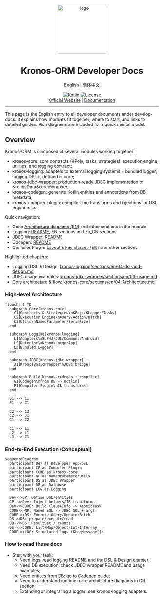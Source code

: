 <p align="center">
    <a href="https://www.kotlinorm.com">
        <img src="https://cdn.leinbo.com/assets/images/kronos/logo_dark.png" alt="logo" height="160" width="160">
    </a>
</p>

<h1 align="center">Kronos-ORM Developer Docs</h1>

<div align="center">
English | <a href="./README-zh_CN.md">简体中文</a>

<br/>

<a href="http://kotlinlang.org"><img src="https://img.shields.io/badge/kotlin-2.2.0-%237f52ff.svg?logo=kotlin" alt="Kotlin"></a>
<a href="https://www.apache.org/licenses/LICENSE-2.0.html"><img src="https://img.shields.io/:license-apache_2.0-green.svg" alt="License"></a>
<br/>
<a href="https://www.kotlinorm.com">Official Website</a> | <a href="https://kotlinorm.com/#/documentation/en/getting-started/quick-start">Documentation</a>
</div>

---

This page is the English entry to all developer documents under develop-docs. It explains how modules fit together, where to start, and links to detailed guides. Rich diagrams are included for a quick mental model.

## Overview
Kronos-ORM is composed of several modules working together:
- kronos-core: core contracts (KPojo, tasks, strategies), execution engine, utilities, and logging contract;
- kronos-logging: adapters to external logging systems + bundled logger; logging DSL is defined in core;
- kronos-jdbc-wrapper: production-ready JDBC implementation of KronosDataSourceWrapper;
- kronos-codegen: generate Kotlin entities and annotations from DB metadata;
- kronos-compiler-plugin: compile-time transforms and injections for DSL ergonomics.

Quick navigation:
- Core: [Architecture diagrams (EN)](./kronos-core/sections/en/04-Architecture.md) and other sections in the module
- Logging: [README](./kronos-logging/README.md), EN sections and zh_CN sections
- JDBC Wrapper: [README](./kronos-jdbc-wrapper/README.md)
- Codegen: [README](./kronos-codegen/README.md)
- Compiler Plugin: [Layout & key classes (EN)](./kronos-compiler/sections/en/02-layout-and-key-classes.md) and other sections

Highlighted chapters:
- Logging DSL & Design: [kronos-logging/sections/en/04-dsl-and-design.md](./kronos-logging/sections/en/04-dsl-and-design.md)
- JDBC usage examples: [kronos-jdbc-wrapper/sections/en/03-usage.md](./kronos-jdbc-wrapper/sections/en/03-usage.md)
- Core architecture & flow: [kronos-core/sections/en/04-Architecture.md](./kronos-core/sections/en/04-Architecture.md)

### High-level Architecture
```mermaid
flowchart TD
  subgraph Core[kronos-core]
    C1[Contracts & Strategies\nKPojo/KLogger/Tasks]
    C2[Execution Engine\nQuery/Action/Batch]
    C3[Utils\nNamedParameter/Serialize]
  end

  subgraph Logging[kronos-logging]
    L1[Adapters\nSLF4J/JUL/Commons/Android]
    L2[Detector\nKronosLoggerApp]
    L3[Bundled Logger]
  end

  subgraph JDBC[kronos-jdbc-wrapper]
    J1[KronosBasicWrapper\nJDBC bridge]
  end

  subgraph Build[kronos-codegen + compiler]
    G1[Codegen\nfrom DB -> Kotlin]
    P1[Compiler Plugin\nIR transforms]
  end

  G1 --> C1
  P1 --> C1

  C2 --> C3
  C2 --> J1
  C1 --> C2

  C1 --> L1
  L2 --> L1
  L3 --> C1
```

### End-to-End Execution (Conceptual)
```mermaid
sequenceDiagram
  participant Dev as Developer App/DSL
  participant CP as Compiler Plugin
  participant CORE as kronos-core
  participant NP as NamedParameterUtils
  participant DS as JDBC Wrapper
  participant DB as Database
  participant LOG as Logging

  Dev->>CP: Define DSL/entities
  CP-->>Dev: Inject helpers/IR transforms
  Dev->>CORE: Build ClauseInfo -> AtomicTask
  CORE->>NP: Named SQL -> JDBC SQL + args
  CORE->>DS: Execute Query/Update/Batch
  DS->>DB: prepare/execute/read
  DB-->>DS: ResultSet / counts
  DS-->>CORE: List/Map/Object/Int/IntArray
  CORE->>LOG: Structured logs (KLogMessage[])
```

### How to read these docs
- Start with your task:
  - Need logs: read logging README and the DSL & Design chapter;
  - Need DB execution: check JDBC wrapper README and usage examples;
  - Need entities from DB: go to Codegen guide;
  - Need to understand runtime: core architecture diagrams in CN section;
  - Extending or integrating a logger: see kronos-logging adapters.

